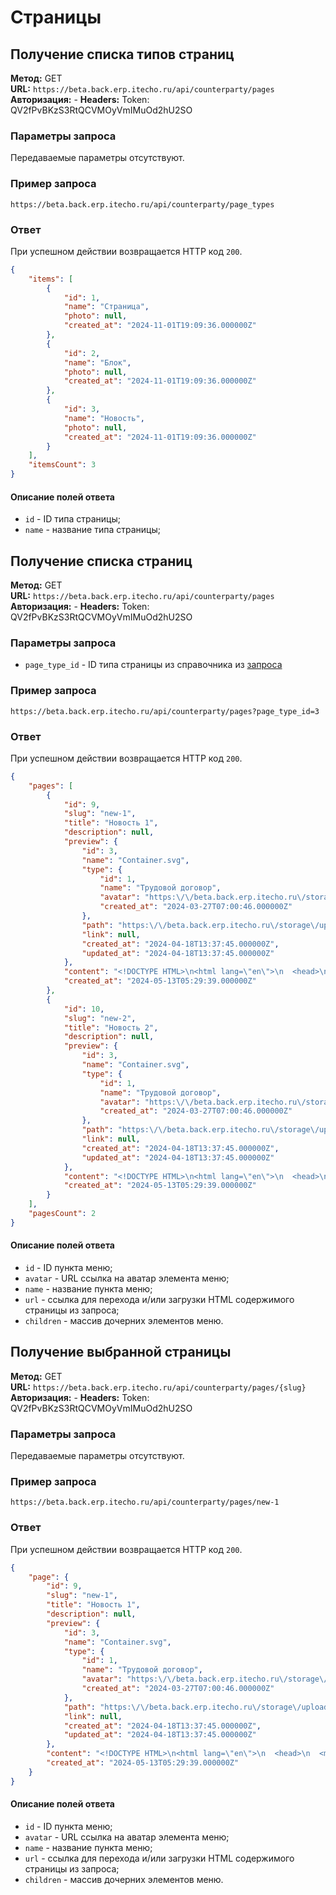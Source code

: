 # Страницы

## Получение списка типов страниц

**Метод:** GET  
**URL:** `https://beta.back.erp.itecho.ru/api/counterparty/pages`
**Авторизация:** -
**Headers:** Token: QV2fPvBKzS3RtQCVMOyVmIMuOd2hU2SO

### Параметры запроса

Передаваемые параметры отсутствуют.

### Пример запроса

`https://beta.back.erp.itecho.ru/api/counterparty/page_types`

### Ответ

При успешном действии возвращается HTTP код `200`.
```json
{
	"items": [
		{
			"id": 1,
			"name": "Страница",
			"photo": null,
			"created_at": "2024-11-01T19:09:36.000000Z"
		},
		{
			"id": 2,
			"name": "Блок",
			"photo": null,
			"created_at": "2024-11-01T19:09:36.000000Z"
		},
		{
			"id": 3,
			"name": "Новость",
			"photo": null,
			"created_at": "2024-11-01T19:09:36.000000Z"
		}
	],
	"itemsCount": 3
}
```

#### Описание полей ответа

- `id` - ID типа страницы;
- `name` - название типа страницы;

## Получение списка страниц

**Метод:** GET  
**URL:** `https://beta.back.erp.itecho.ru/api/counterparty/pages`
**Авторизация:** -
**Headers:** Token: QV2fPvBKzS3RtQCVMOyVmIMuOd2hU2SO

### Параметры запроса

- `page_type_id` - ID типа страницы из справочника из [запроса](Страницы.md#получение-списка-типов-страниц)

### Пример запроса

`https://beta.back.erp.itecho.ru/api/counterparty/pages?page_type_id=3`

### Ответ

При успешном действии возвращается HTTP код `200`.
```json
{
	"pages": [
		{
			"id": 9,
			"slug": "new-1",
			"title": "Новость 1",
			"description": null,
			"preview": {
				"id": 3,
				"name": "Container.svg",
				"type": {
					"id": 1,
					"name": "Трудовой договор",
					"avatar": "https:\/\/beta.back.erp.itecho.ru\/storage\/uploads\/default.svg",
					"created_at": "2024-03-27T07:00:46.000000Z"
				},
				"path": "https:\/\/beta.back.erp.itecho.ru\/storage\/uploads\/J89936UEJYHmqaWyN8TA2JfTfFHWGvt2jequMsyd.svg",
				"link": null,
				"created_at": "2024-04-18T13:37:45.000000Z",
				"updated_at": "2024-04-18T13:37:45.000000Z"
			},
			"content": "<!DOCTYPE HTML>\n<html lang=\"en\">\n  <head>\n  <meta charset=\"utf-8\">\n  <meta name=\"description\" content=\"A page for exploring basic HTML documents\">\n  <title>Basic HTML document<\/title>\n  <\/head>\n  <body>\n    <h1>Page content<\/h1>\n    <p>The main page content appears inside the <b>body<\/b> tag. HTML contains several elements that allow you to properly structure and format your content, which we'll cover later.<\/p>\n  <\/body>\n<\/html>",
			"created_at": "2024-05-13T05:29:39.000000Z"
		},
		{
			"id": 10,
			"slug": "new-2",
			"title": "Новость 2",
			"description": null,
			"preview": {
				"id": 3,
				"name": "Container.svg",
				"type": {
					"id": 1,
					"name": "Трудовой договор",
					"avatar": "https:\/\/beta.back.erp.itecho.ru\/storage\/uploads\/default.svg",
					"created_at": "2024-03-27T07:00:46.000000Z"
				},
				"path": "https:\/\/beta.back.erp.itecho.ru\/storage\/uploads\/J89936UEJYHmqaWyN8TA2JfTfFHWGvt2jequMsyd.svg",
				"link": null,
				"created_at": "2024-04-18T13:37:45.000000Z",
				"updated_at": "2024-04-18T13:37:45.000000Z"
			},
			"content": "<!DOCTYPE HTML>\n<html lang=\"en\">\n  <head>\n  <meta charset=\"utf-8\">\n  <meta name=\"description\" content=\"A page for exploring basic HTML documents\">\n  <title>Basic HTML document<\/title>\n  <\/head>\n  <body>\n    <h1>Page content<\/h1>\n    <p>The main page content appears inside the <b>body<\/b> tag. HTML contains several elements that allow you to properly structure and format your content, which we'll cover later.<\/p>\n  <\/body>\n<\/html>",
			"created_at": "2024-05-13T05:29:39.000000Z"
		}
	],
	"pagesCount": 2
}
```

#### Описание полей ответа

- `id` - ID пункта меню;
- `avatar` - URL ссылка на аватар элемента меню;
- `name` - название пункта меню;
- `url` - ссылка для перехода и/или загрузки HTML содержимого страницы из запроса;
- `children` - массив дочерних элементов меню.

## Получение выбранной страницы

**Метод:** GET  
**URL:** `https://beta.back.erp.itecho.ru/api/counterparty/pages/{slug}`
**Авторизация:** -
**Headers:** Token: QV2fPvBKzS3RtQCVMOyVmIMuOd2hU2SO

### Параметры запроса

Передаваемые параметры отсутствуют.

### Пример запроса

`https://beta.back.erp.itecho.ru/api/counterparty/pages/new-1`

### Ответ

При успешном действии возвращается HTTP код `200`.
```json
{
	"page": {
		"id": 9,
		"slug": "new-1",
		"title": "Новость 1",
		"description": null,
		"preview": {
			"id": 3,
			"name": "Container.svg",
			"type": {
				"id": 1,
				"name": "Трудовой договор",
				"avatar": "https:\/\/beta.back.erp.itecho.ru\/storage\/uploads\/default.svg",
				"created_at": "2024-03-27T07:00:46.000000Z"
			},
			"path": "https:\/\/beta.back.erp.itecho.ru\/storage\/uploads\/J89936UEJYHmqaWyN8TA2JfTfFHWGvt2jequMsyd.svg",
			"link": null,
			"created_at": "2024-04-18T13:37:45.000000Z",
			"updated_at": "2024-04-18T13:37:45.000000Z"
		},
		"content": "<!DOCTYPE HTML>\n<html lang=\"en\">\n  <head>\n  <meta charset=\"utf-8\">\n  <meta name=\"description\" content=\"A page for exploring basic HTML documents\">\n  <title>Basic HTML document<\/title>\n  <\/head>\n  <body>\n    <h1>Page content<\/h1>\n    <p>The main page content appears inside the <b>body<\/b> tag. HTML contains several elements that allow you to properly structure and format your content, which we'll cover later.<\/p>\n  <\/body>\n<\/html>",
		"created_at": "2024-05-13T05:29:39.000000Z"
	}
}
```

#### Описание полей ответа

- `id` - ID пункта меню;
- `avatar` - URL ссылка на аватар элемента меню;
- `name` - название пункта меню;
- `url` - ссылка для перехода и/или загрузки HTML содержимого страницы из запроса;
- `children` - массив дочерних элементов меню.